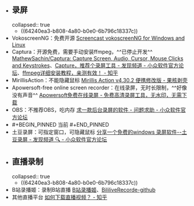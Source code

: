 - ## 录屏
  collapsed:: true
	- ((64240ea3-b808-4a80-b0e0-6b796c18337c))
- VokoscreenNG：免费开源 [Screencast vokoscreenNG for Windows and Linux](https://linuxecke.volkoh.de/vokoscreen/vokoscreen.html)
- Captura：开源免费，需要手动安装ffmpeg，^^已停止开发^^ [MathewSachin/Captura: Capture Screen, Audio, Cursor, Mouse Clicks and Keystrokes](https://github.com/MathewSachin/Captura)、[Capture，推荐个录屏工具 - 发现频道 - 小众软件官方论坛](https://meta.appinn.net/t/topic/26243)、[ffmpeg详细安装教程，亲测有效！ - 知乎](https://zhuanlan.zhihu.com/p/324472015)
- MirillisAction：不能隐藏鼠标 [Mirillis Action v4.30.2 便携修改版 - 果核剥壳](https://www.ghxi.com/mirillisaction.html/comment-page-1#comments)
- Apowersoft-free online screen recorder：在线录屏，无时长限制，^^好像没有声音^^ [Apowersoft免费在线录屏 - 免费高清录屏工具，无水印，无需下载](https://www.apowersoft.cn/free-online-screen-recorder)
- OBS：不推荐OBS，吃内存 [求一款后台录屏的软件 - 问题求助 - 小众软件官方论坛](https://meta.appinn.net/t/topic/17700)
- #+BEGIN_PINNED
  当前
  #+END_PINNED
- 土豆录屏：可指定窗口，可隐藏鼠标 [分享一个免费的windows 录屏软件--土豆录屏 - 发现频道 🔍 - 小众软件官方论坛](https://meta.appinn.net/t/topic/33867)
- ## 直播录制
  collapsed:: true
	- ((64240ea3-b808-4a80-b0e0-6b796c18337c))
- B站录播姬：录制B站直播 [B站录播姬](https://rec.danmuji.org/)、[BililiveRecorde-github](https://github.com/BililiveRecorder/BililiveRecorder)
- 其他直播平台 [如何下载直播视频？ - 知乎](https://www.zhihu.com/question/54411976)